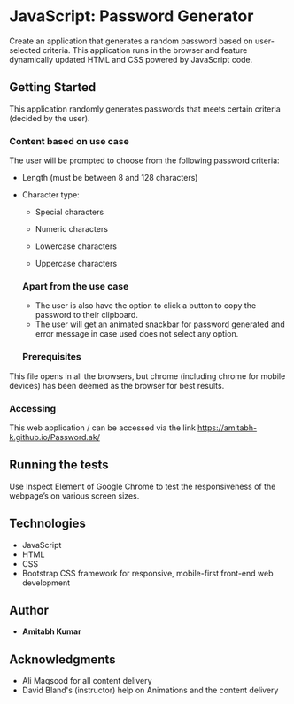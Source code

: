 # JavaScript: Password Generator

Create an application that generates a random password based on user-selected criteria. This application runs in the browser and feature dynamically updated HTML and CSS powered by JavaScript code.

## Getting Started

This application randomly generates passwords that meets certain criteria (decided by the user).

### Content based on use case

The user will be prompted to choose from the following password criteria:

* Length (must be between 8 and 128 characters)

* Character type:

  * Special characters

  * Numeric characters

  * Lowercase characters

  * Uppercase characters

  ### Apart from the use case

  * The user is also have the option to click a button to copy the password to their clipboard.
  * The user will get an animated snackbar for password generated and error message in case used does not select any option.
 
  ### Prerequisites

This file opens in all the browsers, but chrome (including chrome for mobile devices) has been deemed as the browser for best results.

### Accessing

This web application / can be accessed via the link https://amitabh-k.github.io/Password.ak/

## Running the tests

Use Inspect Element of Google Chrome to test the responsiveness of the webpage’s on various screen sizes.

## Technologies

* JavaScript
* HTML
* CSS
* Bootstrap CSS framework for responsive, mobile-first front-end web development

## Author

* **Amitabh Kumar**

## Acknowledgments

* Ali Maqsood for all content delivery
* David Bland's (instructor) help on Animations and the content delivery
